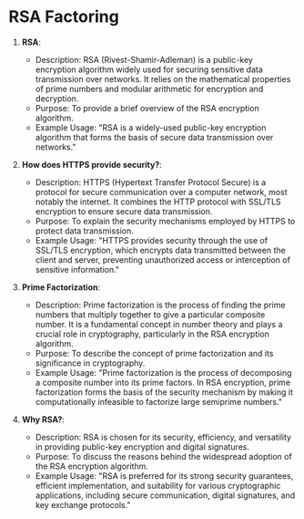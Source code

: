 # RSA Factoring

1. **RSA**:
   - Description: RSA (Rivest-Shamir-Adleman) is a public-key encryption algorithm widely used for securing sensitive data transmission over networks. It relies on the mathematical properties of prime numbers and modular arithmetic for encryption and decryption.
   - Purpose: To provide a brief overview of the RSA encryption algorithm.
   - Example Usage: "RSA is a widely-used public-key encryption algorithm that forms the basis of secure data transmission over networks."

2. **How does HTTPS provide security?**:
   - Description: HTTPS (Hypertext Transfer Protocol Secure) is a protocol for secure communication over a computer network, most notably the internet. It combines the HTTP protocol with SSL/TLS encryption to ensure secure data transmission.
   - Purpose: To explain the security mechanisms employed by HTTPS to protect data transmission.
   - Example Usage: "HTTPS provides security through the use of SSL/TLS encryption, which encrypts data transmitted between the client and server, preventing unauthorized access or interception of sensitive information."

3. **Prime Factorization**:
   - Description: Prime factorization is the process of finding the prime numbers that multiply together to give a particular composite number. It is a fundamental concept in number theory and plays a crucial role in cryptography, particularly in the RSA encryption algorithm.
   - Purpose: To describe the concept of prime factorization and its significance in cryptography.
   - Example Usage: "Prime factorization is the process of decomposing a composite number into its prime factors. In RSA encryption, prime factorization forms the basis of the security mechanism by making it computationally infeasible to factorize large semiprime numbers."

4. **Why RSA?**:
   - Description: RSA is chosen for its security, efficiency, and versatility in providing public-key encryption and digital signatures.
   - Purpose: To discuss the reasons behind the widespread adoption of the RSA encryption algorithm.
   - Example Usage: "RSA is preferred for its strong security guarantees, efficient implementation, and suitability for various cryptographic applications, including secure communication, digital signatures, and key exchange protocols."

